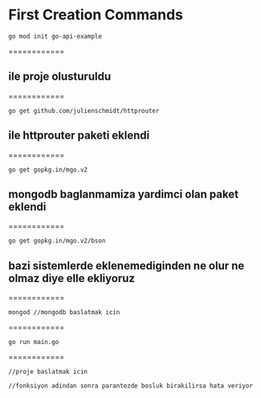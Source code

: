 First Creation Commands
============
```
go mod init go-api-example
```
============
## ile proje olusturuldu
============
```
go get github.com/julienschmidt/httprouter
```

## ile httprouter paketi eklendi
============
```
go get gopkg.in/mgo.v2
```

## mongodb baglanmamiza yardimci olan paket eklendi
============
```
go get gopkg.in/mgo.v2/bson
```

## bazi sistemlerde eklenemediginden ne olur ne olmaz diye elle ekliyoruz
============
```
mongod //mongodb baslatmak icin
```
============
```
go run main.go
```
============
```
//proje baslatmak icin

//fonksiyon adindan sonra parantezde bosluk birakilirsa hata veriyor
```
